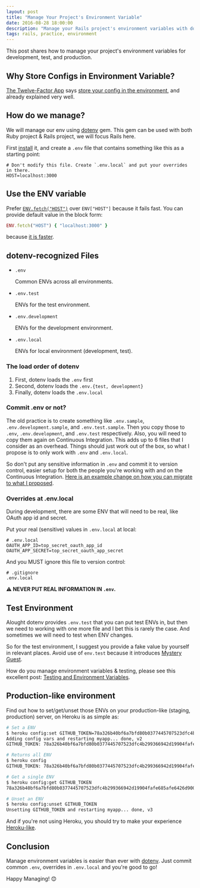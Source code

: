 ```yaml
---
layout: post
title: "Manage Your Project's Environment Variable"
date: 2016-08-28 18:00:00
description: "Manage your Rails project's environment variables with dotenv gem."
tags: rails, practice, environment
---
```


This post shares how to manage your project's environment variables for development, test, and production.

## Why Store Configs in Environment Variable?

[The Twelve-Factor App][12factor-app] says [store your config in the environment][store-config-in-env], and already explained very well.

## How do we manage?

We will manage our env using [dotenv][dotenv] gem. This gem can be used with both Ruby project & Rails project, we will focus Rails here.

First [install][install] it, and create a `.env` file that contains something like this as a starting point:

```
# Don't modify this file. Create `.env.local` and put your overrides in there.
HOST=localhost:3000
```

## Use the ENV variable

Prefer [`ENV.fetch("HOST")`][env-fetch] over `ENV["HOST"]` because it fails fast. You can provide default value in the block form:

```ruby
ENV.fetch("HOST") { "localhost:3000" }
```

because [it is faster](https://github.com/JuanitoFatas/fast-ruby#hashfetch-with-argument-vs-hashfetch--block-code).

## dotenv-recognized Files

- `.env`

  Common ENVs across all environments.

- `.env.test`

  ENVs for the test environment.

- `.env.development`

  ENVs for the development environment.

- `.env.local`

  ENVs for local environment (development, test).

### The load order of dotenv

1. First, dotenv loads the `.env` first
2. Second, dotenv loads the `.env.{test, development}`
3. Finally, dotenv loads the `.env.local`

### Commit .env or not?

The old practice is to create something like `.env.sample`, `.env.development.sample`, and `.env.test.sample`. Then you copy those to `.env`, `.env.development`, and `.env.test` respectively. Also, you will need to copy them again on Continuous Integration. This adds up to 6 files that I consider as an overhead. Things should just work out of the box, so what I propose is to only work with `.env` and `.env.local`.

So don't put any sensitive information in `.env` and commit it to version control, easier setup for both the people you're working with and on the Continuous Integration. [Here is an example change on how you can migrate to what I proposed](https://github.com/houndci/hound/commit/37edd8de16360c1d6de85fb8f4e3ab979adb3d23).

### Overrides at .env.local

During development, there are some ENV that will need to be real, like OAuth app id and secret.

Put your real (sensitive) values in `.env.local` at local:

```
# .env.local
OAUTH_APP_ID=top_secret_oauth_app_id
OAUTH_APP_SECRET=top_secret_oauth_app_secret
```

And you MUST ignore this file to version control:

```
# .gitignore
.env.local
```

**:warning: NEVER PUT REAL INFORMATION IN `.env`.**

## Test Environment

Alought dotenv provides `.env.test` that you can put test ENVs in, but then we need to working with one more file and I bet this is rarely the case. And sometimes we will need to test when ENV changes.

So for the test environment, I suggest you provide a fake value by yourself in relevant places. Avoid use of `env.test` because it introduces [Mystery Guest][mystery-guest].

How do you manage environment variables & testing, please see this excellent post: [Testing and Environment Variables](https://robots.thoughtbot.com/testing-and-environment-variables).

## Production-like environment

Find out how to set/get/unset those ENVs on your production-like (staging, production) server, on Heroku is as simple as:

```bash
# Set a ENV
$ heroku config:set GITHUB_TOKEN=78a326b40bf6a7bfd80b0377445707523dfc4b299366942d19904fafe685afe6426d900c535741f8
Adding config vars and restarting myapp... done, v2
GITHUB_TOKEN: 78a326b40bf6a7bfd80b0377445707523dfc4b299366942d19904fafe685afe6426d900c535741f8

# Returns all ENV
$ heroku config
GITHUB_TOKEN: 78a326b40bf6a7bfd80b0377445707523dfc4b299366942d19904fafe685afe6426d900c535741f8

# Get a single ENV
$ heroku config:get GITHUB_TOKEN
78a326b40bf6a7bfd80b0377445707523dfc4b299366942d19904fafe685afe6426d900c535741f8

# Unset an ENV
$ heroku config:unset GITHUB_TOKEN
Unsetting GITHUB_TOKEN and restarting myapp... done, v3
```

And if you're not using Heroku, you should try to make your experience [Heroku-like](https://devcenter.heroku.com/articles/config-vars).

## Conclusion

Manage environment variables is easier than ever with [dotenv][dotenv]. Just commit common `.env`, overrides in `.env.local` and you're good to go!

Happy Managing! :blush:

[12factor-app]: https://12factor.net/
[env-fetch]: https://ruby-doc.org/core-2.3.0/ENV.html#method-c-fetch
[store-config-in-env]: https://12factor.net/config
[dotenv]: https://github.com/bkeepers/dotenv
[install]: https://github.com/bkeepers/dotenv#installation
[mystery-guest]: https://robots.thoughtbot.com/mystery-guest
